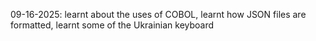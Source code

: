 09-16-2025: learnt about the uses of COBOL, learnt how JSON files are formatted, learnt some of the Ukrainian keyboard